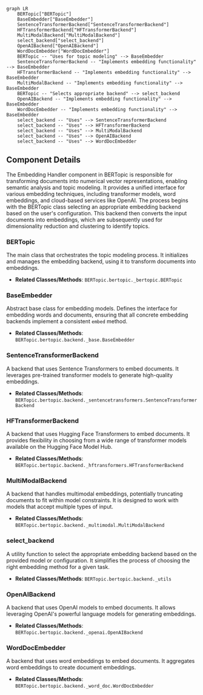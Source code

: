 ```mermaid
graph LR
    BERTopic["BERTopic"]
    BaseEmbedder["BaseEmbedder"]
    SentenceTransformerBackend["SentenceTransformerBackend"]
    HFTransformerBackend["HFTransformerBackend"]
    MultiModalBackend["MultiModalBackend"]
    select_backend["select_backend"]
    OpenAIBackend["OpenAIBackend"]
    WordDocEmbedder["WordDocEmbedder"]
    BERTopic -- "Uses for topic modeling" --> BaseEmbedder
    SentenceTransformerBackend -- "Implements embedding functionality" --> BaseEmbedder
    HFTransformerBackend -- "Implements embedding functionality" --> BaseEmbedder
    MultiModalBackend -- "Implements embedding functionality" --> BaseEmbedder
    BERTopic -- "Selects appropriate backend" --> select_backend
    OpenAIBackend -- "Implements embedding functionality" --> BaseEmbedder
    WordDocEmbedder -- "Implements embedding functionality" --> BaseEmbedder
    select_backend -- "Uses" --> SentenceTransformerBackend
    select_backend -- "Uses" --> HFTransformerBackend
    select_backend -- "Uses" --> MultiModalBackend
    select_backend -- "Uses" --> OpenAIBackend
    select_backend -- "Uses" --> WordDocEmbedder
```

## Component Details

The Embedding Handler component in BERTopic is responsible for transforming documents into numerical vector representations, enabling semantic analysis and topic modeling. It provides a unified interface for various embedding techniques, including transformer models, word embeddings, and cloud-based services like OpenAI. The process begins with the BERTopic class selecting an appropriate embedding backend based on the user's configuration. This backend then converts the input documents into embeddings, which are subsequently used for dimensionality reduction and clustering to identify topics.

### BERTopic
The main class that orchestrates the topic modeling process. It initializes and manages the embedding backend, using it to transform documents into embeddings.
- **Related Classes/Methods**: `BERTopic.bertopic._bertopic.BERTopic`

### BaseEmbedder
Abstract base class for embedding models. Defines the interface for embedding words and documents, ensuring that all concrete embedding backends implement a consistent `embed` method.
- **Related Classes/Methods**: `BERTopic.bertopic.backend._base.BaseEmbedder`

### SentenceTransformerBackend
A backend that uses Sentence Transformers to embed documents. It leverages pre-trained transformer models to generate high-quality embeddings.
- **Related Classes/Methods**: `BERTopic.bertopic.backend._sentencetransformers.SentenceTransformerBackend`

### HFTransformerBackend
A backend that uses Hugging Face Transformers to embed documents. It provides flexibility in choosing from a wide range of transformer models available on the Hugging Face Model Hub.
- **Related Classes/Methods**: `BERTopic.bertopic.backend._hftransformers.HFTransformerBackend`

### MultiModalBackend
A backend that handles multimodal embeddings, potentially truncating documents to fit within model constraints. It is designed to work with models that accept multiple types of input.
- **Related Classes/Methods**: `BERTopic.bertopic.backend._multimodal.MultiModalBackend`

### select_backend
A utility function to select the appropriate embedding backend based on the provided model or configuration. It simplifies the process of choosing the right embedding method for a given task.
- **Related Classes/Methods**: `BERTopic.bertopic.backend._utils`

### OpenAIBackend
A backend that uses OpenAI models to embed documents. It allows leveraging OpenAI's powerful language models for generating embeddings.
- **Related Classes/Methods**: `BERTopic.bertopic.backend._openai.OpenAIBackend`

### WordDocEmbedder
A backend that uses word embeddings to embed documents. It aggregates word embeddings to create document embeddings.
- **Related Classes/Methods**: `BERTopic.bertopic.backend._word_doc.WordDocEmbedder`
